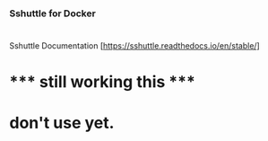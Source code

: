 ### Sshuttle for Docker

#

Sshuttle Documentation  [https://sshuttle.readthedocs.io/en/stable/]  

# *** still working this ***
# don't use yet.
